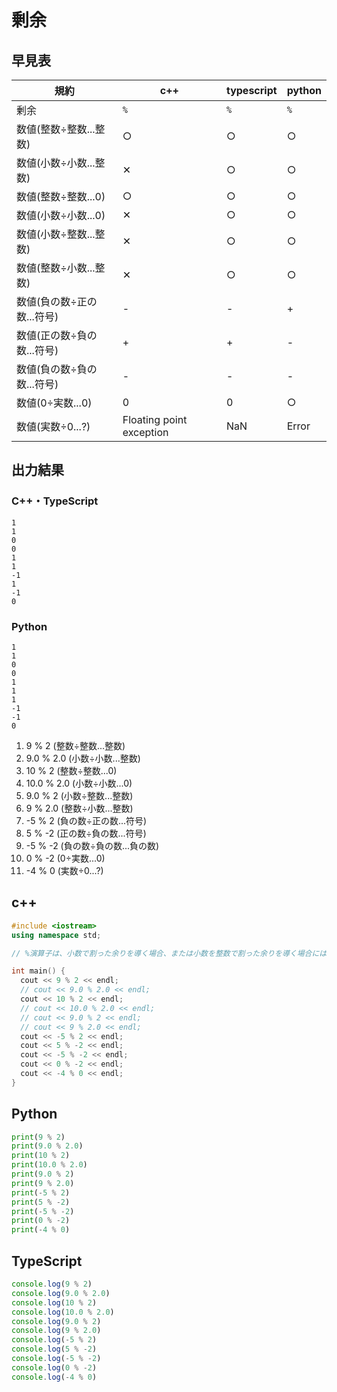 # 剰余

## 早見表

|規約                     |c++      |typescript|python|
|-------------------------|---------|----------|------|
|剰余                     |`%`      |`%`       |`%`   |
|数値(整数÷整数...整数)    |○        |○         |○     |
|数値(小数÷小数...整数)    |✕        |○        |○     |
|数値(整数÷整数...0)       |○        |○         |○     |
|数値(小数÷小数...0)       |✕        |○        |○     |
|数値(小数÷整数...整数)    |✕        |○         |○     |
|数値(整数÷小数...整数)    |✕        |○         |○     |
|数値(負の数÷正の数...符号)|-         |-         |+     |
|数値(正の数÷負の数...符号)|+         |+         |-     |
|数値(負の数÷負の数...符号)|-         |-         |-     |
|数値(0÷実数...0)         |0         |0         |○     |
|数値(実数÷0...?)         |Floating point exception|NaN   |Error |

## 出力結果

### C++・TypeScript

```
1
1
0
0
1
1
-1
1
-1
0

```

### Python

```
1
1
0
0
1
1
1
-1
-1
0

```

1. 9 % 2 (整数÷整数...整数)
2. 9.0 % 2.0 (小数÷小数...整数)
3. 10 % 2 (整数÷整数...0)
4. 10.0 % 2.0 (小数÷小数...0)
5. 9.0 % 2 (小数÷整数...整数)
6. 9 % 2.0 (整数÷小数...整数)
7. -5 % 2 (負の数÷正の数...符号)
8. 5 % -2 (正の数÷負の数...符号)
9. -5 % -2 (負の数÷負の数...負の数)
10. 0 % -2 (0÷実数...0)
11. -4 % 0 (実数÷0...?)

## c++

```c++
#include <iostream>
using namespace std;

// %演算子は、小数で割った余りを導く場合、または小数を整数で割った余りを導く場合には使用できない。

int main() {
  cout << 9 % 2 << endl;
  // cout << 9.0 % 2.0 << endl;
  cout << 10 % 2 << endl;
  // cout << 10.0 % 2.0 << endl;
  // cout << 9.0 % 2 << endl;
  // cout << 9 % 2.0 << endl;
  cout << -5 % 2 << endl;
  cout << 5 % -2 << endl;
  cout << -5 % -2 << endl;
  cout << 0 % -2 << endl;
  cout << -4 % 0 << endl;
}
```

## Python

```python
print(9 % 2)
print(9.0 % 2.0)
print(10 % 2)
print(10.0 % 2.0)
print(9.0 % 2)
print(9 % 2.0)
print(-5 % 2)
print(5 % -2)
print(-5 % -2)
print(0 % -2)
print(-4 % 0)

```

## TypeScript

```ts
console.log(9 % 2)
console.log(9.0 % 2.0)
console.log(10 % 2)
console.log(10.0 % 2.0)
console.log(9.0 % 2)
console.log(9 % 2.0)
console.log(-5 % 2)
console.log(5 % -2)
console.log(-5 % -2)
console.log(0 % -2)
console.log(-4 % 0)

```